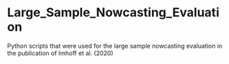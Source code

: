 # Large_Sample_Nowcasting_Evaluation
Python scripts that were used for the large sample nowcasting evaluation in the publication of Imhoff et al. (2020)
